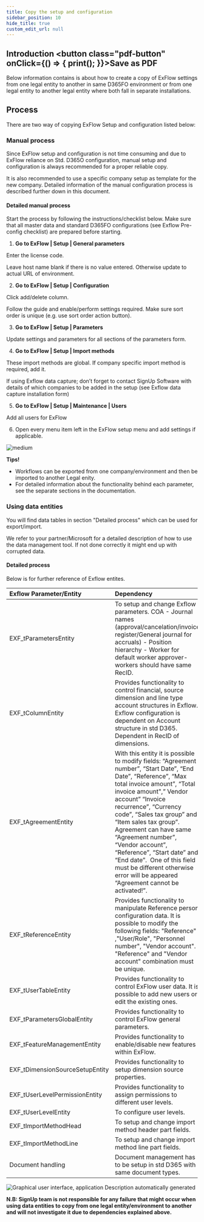 ```yaml
---
title: Copy the setup and configuration
sidebar_position: 10
hide_title: true
custom_edit_url: null
---
```

## Introduction <button class="pdf-button" onClick={() => { print(); }}>Save as PDF</button>

Below information contains is about how to create a copy of ExFlow settings from one legal entity to another in same D365FO environment or from one legal entity to another legal entity where both fall in separate installations.

## Process
There are two way of copying ExFlow Setup and configuration listed below:

### Manual process 
Since ExFlow setup and configuration is not time consuming and due to ExFlow reliance on Std. D365O configuration, manual setup and configuration is always recommended for a proper reliable copy.

It is also recommended to use a specific company setup as template for the new company. Detailed information of the manual configuration process is described further down in this document.

#### Detailed manual process
Start the process by following the instructions/checklist below. Make sure that all master data and standard D365FO configurations (see Exflow Pre-config checklist) are prepared before starting.

1. **Go to ExFlow | Setup | General parameters**

Enter the license code.

Leave host name blank if there is no value entered. Otherwise update to actual URL of environment.

2. **Go to ExFlow | Setup | Configuration**

Click add/delete column.

Follow the guide and enable/perform settings required.
Make sure sort order is unique (e.g. use sort order action button).

3. **Go to ExFlow | Setup | Parameters**
 
Update settings and parameters for all sections of the parameters form.

4. **Go to ExFlow | Setup | Import methods**

These import methods are global. If company specific import method is required, add it.

If using Exflow data capture; don’t forget to contact SignUp Software with details of which companies to be added in the setup (see Exflow data capture installation form)

5. **Go to ExFlow | Setup | Maintenance | Users**

Add all users for ExFlow

6. Open every menu item left in the ExFlow setup menu and add settings if applicable.

![medium](@site/static/img/media/image499.png)

**Tips!**

- Workflows can be exported from one company/environment and then be imported to another Legal enity.
- ​​For detailed information about the functionality behind each parameter, see the separate sections in the documentation.

### Using data entities
You will find data tables in section "Detailed process" which can be used for export/import.

We refer to your partner/Microsoft for a detailed description of how to use the data management tool. If not done correctly it might end up with corrupted data.

#### Detailed process
Below is for further reference of Exflow entites.

|Exflow Parameter/Entity | Dependency|
|:-|:-|
|EXF_tParametersEntity| To setup and change Exflow parameters. COA - Journal names (approval/cancelation/invoice register/General journal for accruals) - Position hierarchy - Worker for default worker approver- workers should have same RecID.|
|EXF_tColumnEntity| Provides functionality to control financial, source dimension and line type account structures in Exflow. Exflow configuration is dependent on Account structure in std D365. Dependent in RecID of dimensions.|
|EXF_tAgreementEntity| With this entity it is possible to modify fields: “Agreement number”, “Start Date”, “End Date”, “Reference”, “Max total invoice amount”, “Total invoice amount",” Vendor account” “Invoice recurrence”, “Currency code”, “Sales tax group” and “Item sales tax group”. Agreement can have same “Agreement number”, “Vendor account”, “Reference”, “Start date” and “End date”.  One of this field must be different otherwise error will be appeared “Agreement cannot be activated!”.|
|EXF_tReferenceEntity| Provides functionality to manipulate Reference person configuration data. It is possible to modify the following fields: "Reference" ,"User/Role", "Personnel number", "Vendor account". "Reference" and "Vendor account" combination must be unique.|
|EXF_tUserTableEntity| Provides functionality to control ExFlow user data. It is possible to add new users or edit the existing ones.|
|EXF_tParametersGlobalEntity| Provides functionality to control ExFlow general parameters.|
|EXF_tFeatureManagementEntity| Provides functionality to enable/disable new features within ExFlow.|
|EXF_tDimensionSourceSetupEntity| Provides functionality to setup dimension source properties.|
|EXF_tUserLevelPermissionEntity| Provides functionality to assign permissions to different user levels.|
|EXF_tUserLevelEntity| To configure user levels.|
|EXF_tImportMethodHead|To setup and change import method header part fields.|
|EXF_tImportMethodLine| To setup and change import method line part fields.|
| Document handling | Document management has to be setup in std D365 with same document types.|


![Graphical user interface, application Description automatically generated](@site/static/img/media/image500.png)

**N.B: SignUp team is not responsible for any failure that might occur when using data entities to copy from one legal entity/environment to another and will not investigate it due to dependencies
explained above.**